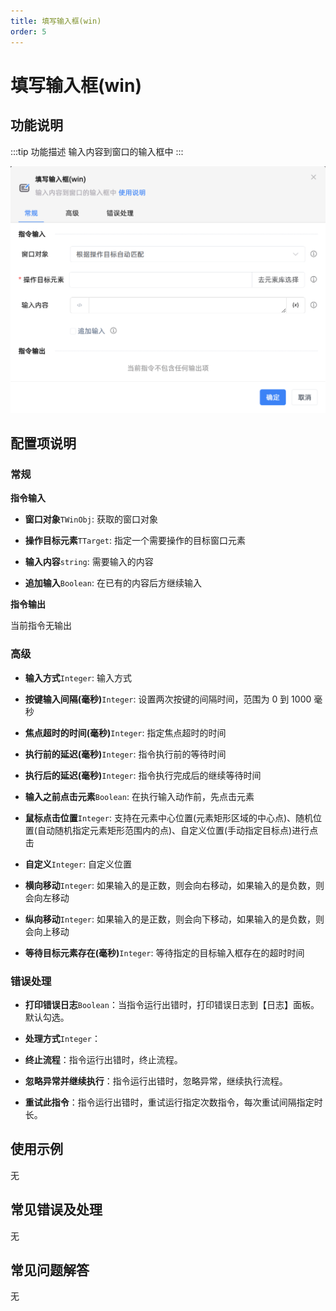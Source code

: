 ```yaml
---
title: 填写输入框(win)
order: 5
---
```


# 填写输入框(win)

## 功能说明

:::tip 功能描述
输入内容到窗口的输入框中
:::

![填写输入框(win)](../../assets/填写输入框(win)_command.png)

## 配置项说明

### 常规

**指令输入**

- **窗口对象**`TWinObj`: 获取的窗口对象

- **操作目标元素**`TTarget`: 指定一个需要操作的目标窗口元素

- **输入内容**`string`: 需要输入的内容

- **追加输入**`Boolean`: 在已有的内容后方继续输入


**指令输出**

当前指令无输出

### 高级

- **输入方式**`Integer`: 输入方式

- **按键输入间隔(毫秒)**`Integer`: 设置两次按键的间隔时间，范围为 0 到 1000 毫秒

- **焦点超时的时间(毫秒)**`Integer`: 指定焦点超时的时间

- **执行前的延迟(毫秒)**`Integer`: 指令执行前的等待时间

- **执行后的延迟(毫秒)**`Integer`: 指令执行完成后的继续等待时间

- **输入之前点击元素**`Boolean`: 在执行输入动作前，先点击元素

- **鼠标点击位置**`Integer`: 支持在元素中心位置(元素矩形区域的中心点)、随机位置(自动随机指定元素矩形范围内的点)、自定义位置(手动指定目标点)进行点击

- **自定义**`Integer`: 自定义位置

- **横向移动**`Integer`: 如果输入的是正数，则会向右移动，如果输入的是负数，则会向左移动

- **纵向移动**`Integer`: 如果输入的是正数，则会向下移动，如果输入的是负数，则会向上移动

- **等待目标元素存在(毫秒)**`Integer`: 等待指定的目标输入框存在的超时时间

### 错误处理

- **打印错误日志**`Boolean`：当指令运行出错时，打印错误日志到【日志】面板。默认勾选。

- **处理方式**`Integer`：

 - **终止流程**：指令运行出错时，终止流程。

 - **忽略异常并继续执行**：指令运行出错时，忽略异常，继续执行流程。

 - **重试此指令**：指令运行出错时，重试运行指定次数指令，每次重试间隔指定时长。

## 使用示例
无

## 常见错误及处理

无

## 常见问题解答

无


